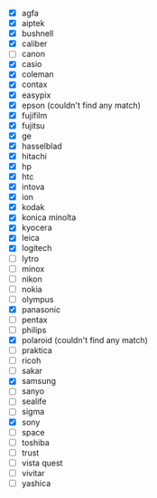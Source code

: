 - [x] agfa   
- [x] aiptek   
- [x] bushnell   
- [x] caliber   
- [ ] canon   
- [x] casio   
- [x] coleman   
- [x] contax   
- [x] easypix   
- [x] epson (couldn't find any match)
- [x] fujifilm   
- [x] fujitsu   
- [x] ge   
- [x] hasselblad   
- [x] hitachi   
- [x] hp   
- [x] htc   
- [x] intova   
- [x] ion   
- [x] kodak   
- [x] konica minolta   
- [x] kyocera   
- [x] leica   
- [x] logitech   
- [ ] lytro   
- [ ] minox   
- [ ] nikon   
- [ ] nokia   
- [ ] olympus   
- [x] panasonic   
- [ ] pentax   
- [ ] philips   
- [x] polaroid (couldn't find any match)
- [ ] praktica   
- [ ] ricoh   
- [ ] sakar   
- [x] samsung   
- [ ] sanyo   
- [ ] sealife   
- [ ] sigma   
- [x] sony   
- [ ] space   
- [ ] toshiba   
- [ ] trust   
- [ ] vista quest   
- [ ] vivitar   
- [ ] yashica   
